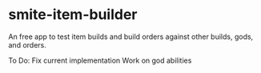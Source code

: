 # smite-item-builder

An free app to test item builds and build orders against other builds, gods, and orders.

To Do:
Fix current implementation
Work on god abilities
